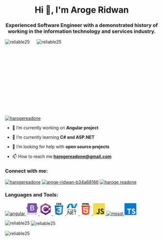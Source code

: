 <h1 align="center">Hi 👋, I'm Aroge Ridwan</h1>
<h3 align="center">Experienced Software Engineer with a demonstrated history of working in the information technology and services industry.</h3>
<img align="right" width="400" height="250"
     src="https://encrypted-tbn0.gstatic.com/images?q=tbn:ANd9GcTF4WvC5PYhh90XerR_RZXPr2mpyVzAB_f7jg&usqp=CAU" alt="reliable25" />
<p align="left"> <img src="https://komarev.com/ghpvc/?username=reliable25&label=Profile%20views&color=0e75b6&style=flat" alt="reliable25" /> </p>

<p align="left"> <a href="https://twitter.com/harogereadone" target="blank"><img src="https://img.shields.io/twitter/follow/harogereadone?logo=twitter&style=for-the-badge" alt="harogereadone" /></a> </p>

- 🔭 I’m currently working on **Angular project**

- 🌱 I’m currently learning **C# and ASP.NET**

- 🤝 I’m looking for help with **open source projects**

- 📫 How to reach me **harogereadone@gmail.com**

<h3 align="left">Connect with me:</h3>
<p align="left">
<a href="https://twitter.com/harogereadone" target="blank"><img align="center" src="https://raw.githubusercontent.com/rahuldkjain/github-profile-readme-generator/master/src/images/icons/Social/twitter.svg" alt="harogereadone" height="30" width="40" /></a>
<a href="https://linkedin.com/in/aroge-ridwan-b34a68166" target="blank"><img align="center" src="https://raw.githubusercontent.com/rahuldkjain/github-profile-readme-generator/master/src/images/icons/Social/linked-in-alt.svg" alt="aroge-ridwan-b34a68166" height="30" width="40" /></a>
<a href="https://fb.com/harogereadone" target="blank"><img align="center" src="https://raw.githubusercontent.com/rahuldkjain/github-profile-readme-generator/master/src/images/icons/Social/facebook.svg" alt="haroge readone" height="30" width="40" /></a>
</p>

<h3 align="left">Languages and Tools:</h3>
<p align="left"> <a href="https://angular.io" target="_blank" rel="noreferrer"> <img src="https://angular.io/assets/images/logos/angular/angular.svg" alt="angular" width="40" height="40"/> </a> <a href="https://getbootstrap.com" target="_blank" rel="noreferrer"> <img src="https://raw.githubusercontent.com/devicons/devicon/master/icons/bootstrap/bootstrap-plain-wordmark.svg" alt="bootstrap" width="40" height="40"/> </a> <a href="https://www.w3schools.com/cs/" target="_blank" rel="noreferrer"> <img src="https://raw.githubusercontent.com/devicons/devicon/master/icons/csharp/csharp-original.svg" alt="csharp" width="40" height="40"/> </a> <a href="https://www.w3schools.com/css/" target="_blank" rel="noreferrer"> <img src="https://raw.githubusercontent.com/devicons/devicon/master/icons/css3/css3-original-wordmark.svg" alt="css3" width="40" height="40"/> </a> <a href="https://dotnet.microsoft.com/" target="_blank" rel="noreferrer"> <img src="https://raw.githubusercontent.com/devicons/devicon/master/icons/dot-net/dot-net-original-wordmark.svg" alt="dotnet" width="40" height="40"/> </a> <a href="https://www.w3.org/html/" target="_blank" rel="noreferrer"> <img src="https://raw.githubusercontent.com/devicons/devicon/master/icons/html5/html5-original-wordmark.svg" alt="html5" width="40" height="40"/> </a> <a href="https://developer.mozilla.org/en-US/docs/Web/JavaScript" target="_blank" rel="noreferrer"> <img src="https://raw.githubusercontent.com/devicons/devicon/master/icons/javascript/javascript-original.svg" alt="javascript" width="40" height="40"/> </a> <a href="https://www.microsoft.com/en-us/sql-server" target="_blank" rel="noreferrer"> <img src="https://www.svgrepo.com/show/303229/microsoft-sql-server-logo.svg" alt="mssql" width="40" height="40"/> </a> <a href="https://www.typescriptlang.org/" target="_blank" rel="noreferrer"> <img src="https://raw.githubusercontent.com/devicons/devicon/master/icons/typescript/typescript-original.svg" alt="typescript" width="40" height="40"/> </a> </p>

<p><img align="left" src="https://github-readme-stats.vercel.app/api/top-langs?username=reliable25&show_icons=true&locale=en&layout=compact" alt="reliable25" /></p>

<p>&nbsp;<img align="center" src="https://github-readme-stats.vercel.app/api?username=reliable25&show_icons=true&locale=en" alt="reliable25" /></p>

<p><img align="center" src="https://github-readme-streak-stats.herokuapp.com/?user=reliable25&" alt="reliable25" /></p>

